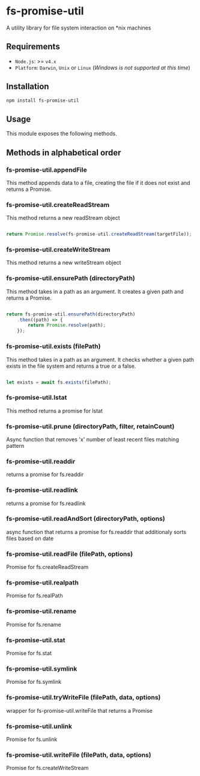 # fs-promise-util
A utility library for file system interaction on *nix machines

## Requirements

* `Node.js`: >= `v4.x`
* `Platform`: `Darwin`, `Unix` or `Linux` (_Windows is not supported at this time_)

## Installation

```bash
npm install fs-promise-util
```

## Usage

This module exposes the following methods.

## Methods in alphabetical order

### fs-promise-util.appendFile

This method appends data to a file, creating the file if it does not exist and returns a Promise.                                                    

### fs-promise-util.createReadStream

This method returns a new readStream object

```javascript

return Promise.resolve(fs-promise-util.createReadStream(targetFile));
```

### fs-promise-util.createWriteStream

This method returns a new writeStream object


### fs-promise-util.ensurePath (directoryPath)

This method takes in a path as an argument. It creates a given path and returns a Promise.

```javascript

return fs-promise-util.ensurePath(directoryPath)
	.then((path) => {
		return Promise.resolve(path);
	});
```

### fs-promise-util.exists (filePath)

This method takes in a path as an argument. It checks whether a given path exists in the file system and returns a true or a false.

```javascript

let exists = await fs.exists(filePath);		
```

### fs-promise-util.lstat

This method returns a promise for lstat

### fs-promise-util.prune (directoryPath, filter, retainCount)

Async function that removes 'x' number of least recent files matching pattern

### fs-promise-util.readdir

returns a promise for fs.readdir

### fs-promise-util.readlink

returns a promise for fs.readlink

### fs-promise-util.readAndSort (directoryPath, options)

async function that returns a promise for fs.readdir that additionaly sorts files based on date

### fs-promise-util.readFile (filePath, options)

Promise for fs.createReadStream

### fs-promise-util.realpath

Promise for fs.realPath

### fs-promise-util.rename

Promise for fs.rename

### fs-promise-util.stat

Promise for fs.stat

### fs-promise-util.symlink

Promise for fs.symlink

### fs-promise-util.tryWriteFile (filePath, data, options)

wrapper for fs-promise-util.writeFile that returns a Promise

### fs-promise-util.unlink

Promise for fs.unlink

### fs-promise-util.writeFile (filePath, data, options)

Promise for fs.createWriteStream

